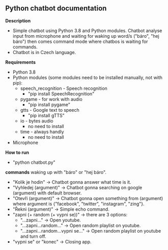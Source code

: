 ## Python chatbot documentation

**Description**
- Simple chatbot using Python 3.8 and Python modules. Chatbot analyse input from microphone and waiting for waking up word/s ("báro", "hej báro") then comes command mode where chatbos is waiting for commands. 
- Chatbot is in Czech language.

**Requirements**
- Python 3.8
- Python modules (some modules need to be installed manually, not with pip):
  - speech_recognition - Speech recognition
    - "pip install SpeechRecognition"
  - pygame - for work with audio
    - "pip install pygame"
  - gtts - Google text to speech
    - "pip install gTTS"
  - io - bytes audio
    - no need to install
  - time - always handly
    - no need to install
- Microphone

 **How to run**
 - "python chatbot.py"

 **commands**
 waking up with "báro" or "hej báro". 
 - "Kolik je hodin" -> Chatbot gonna answer what time is it.
 - "Vyhledej (argument)"  -> Chatbot gonna searching on google (argument) with default browser.
 - "Otevři (argument)"  -> Chatbot gonna open something from (argument) where argument is {"facebook", "twitter", "instagram", "zing"}.
 - "Řekni (argument)" -> Simple echo command.
 - "zapni (+ random (+ vypni se))"  -> there are 3 options:
   - "...zapni..."  -> Open youtube.
   - "...zapni...random..." -> Open random playlist on youtube.
   - "...zapni...random...vypni se..."  -> Open random playlist on youtube and turn off.
 - "vypni se" or "konec"  -> Closing app.
